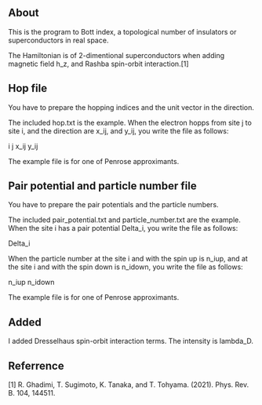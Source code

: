 ## About

This is the program to Bott index, a topological number of insulators or superconductors in real space.

The Hamiltonian is of 2-dimentional superconductors when adding magnetic field h_z, and Rashba spin-orbit interaction.[1]



## Hop file

You have to prepare the hopping indices and the unit vector in the direction.

The included hop.txt is the example. When the electron hopps from site j to site i, and the direction are x_ij, and y_ij, you write the file as follows:

i    j    x_ij    y_ij


The example file is for one of Penrose approximants.



## Pair potential and particle number file

You have to prepare the pair potentials and the particle numbers.

The included pair_potential.txt and particle_number.txt are the example. When the site i has a pair potential Delta_i, you write the file as follows:

Delta_i


When the particle number at the site i and with the spin up is n_iup, and at the site i and with the spin down is n_idown, you write the file as follows:

n_iup    n_idown



The example file is for one of Penrose approximants.

## Added
I added Dresselhaus spin-orbit interaction terms. The intensity is lambda_D.

## Referrence

[1] R. Ghadimi, T. Sugimoto, K. Tanaka, and T. Tohyama. (2021). Phys. Rev. B. 104, 144511.
